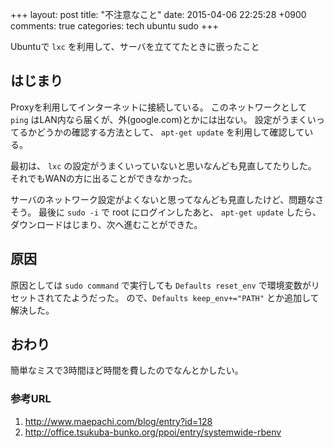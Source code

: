 +++
layout: post
title: "不注意なこと"
date: 2015-04-06 22:25:28 +0900
comments: true
categories: tech ubuntu sudo
+++

Ubuntuで `lxc` を利用して、サーバを立ててたときに嵌ったこと

## はじまり

Proxyを利用してインターネットに接続している。
このネットワークとして `ping` はLAN内なら届くが、外(google.com)とかには出ない。
設定がうまくいってるかどうかの確認する方法として、 `apt-get update` を利用して確認している。

最初は、 `lxc` の設定がうまくいっていないと思いなんども見直してたりした。
それでもWANの方に出ることができなかった。

サーバのネットワーク設定がよくないと思ってなんども見直したけど、問題なさそう。
最後に `sudo -i` で root にログインしたあと、 `apt-get update` したら、
ダウンロードはじまり、次へ進むことができた。

## 原因

原因としては `sudo command` で実行しても `Defaults reset_env` で環境変数がリセットされてたようだった。
ので、`Defaults keep_env+="PATH"` とか追加して解決した。

## おわり
簡単なミスで3時間ほど時間を費したのでなんとかしたい。

### 参考URL
1. http://www.maepachi.com/blog/entry?id=128
1. http://office.tsukuba-bunko.org/ppoi/entry/systemwide-rbenv
